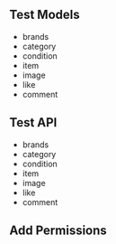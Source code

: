 ## Test Models

- brands
- category
- condition
- item
- image
- like
- comment

## Test API

- brands
- category
- condition
- item
- image
- like
- comment

## Add Permissions
